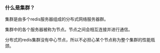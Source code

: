 ### 什么是集群？

集群是由多个redis服务器组成的分布式网络服务器群。

集群中的各个服务器被称为节点。节点之间会相互连接并进行通信。

分布式的redis集群没有中心节点，所以不必担心某个节点称为整个集群的性能瓶颈。
